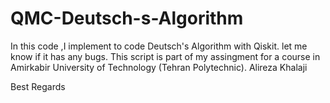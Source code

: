 # QMC-Deutsch-s-Algorithm
In this code ,I implement to code Deutsch's Algorithm with Qiskit. let me know if it has any bugs.
This script is part of my assingment for a course in Amirkabir University of Technology (Tehran Polytechnic).
Alireza Khalaji


Best Regards
